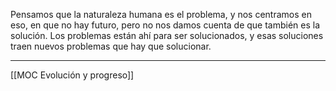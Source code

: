 Pensamos que la naturaleza humana es el problema, y nos centramos en eso, en que no hay futuro, pero no nos damos cuenta de que también es la solución. Los problemas están ahí para ser solucionados, y esas soluciones traen nuevos problemas que hay que solucionar.

---
[[MOC Evolución y progreso]]
